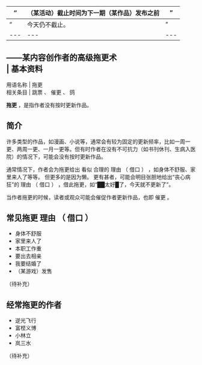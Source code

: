 |  “  |  （某活动）截止时间为下一期（某作品）发布之前  |  ”   
---|---|---  
|  “  |  今天仍不截止。  |  ”   
---|---|---  
——某内容创作者的高级拖更术  
|  **基本资料**  
---  
用语名称  |  拖更   
相关条目  |  跳票  、  催更  、  鸽   
  
**拖更** ，是指作者没有按时更新作品。

##  简介

许多类型的作品，如漫画、小说等，通常会有较为固定的更新频率，比如一周一更、两周一更、一月一更等。但有时作者在没有不可抗力（如书刊休刊、生病入医院）的情况下，可能会没有按时更新作品。

通常情况下，作者会为拖更给出  看似  合理的  理由  （  借口  ）  ，如身体不舒服、家里来人了等等。  但更多的是因为懒。
更有甚者，可能会明目张胆地给出“丧心病狂”的  理由  （  借口  ）  ，借此拖更，如“██太好█了，今天就不更新了”。

当作者拖更的时候，读者或观众可能会催促作者更新作品，也即  催更  。

##  常见拖更  理由  （  借口  ）

  * 身体不舒服 
  * 家里来人了 
  * 本职工作重 
  * 要出去相亲 
  * 我要结婚了 
  * （某游戏）发售 

（待补充）

##  经常拖更的作者

  * 逆光飞行 
  * 富㭴义博 
  * 小林立 
  * 岚三水 

（待补充）

  

